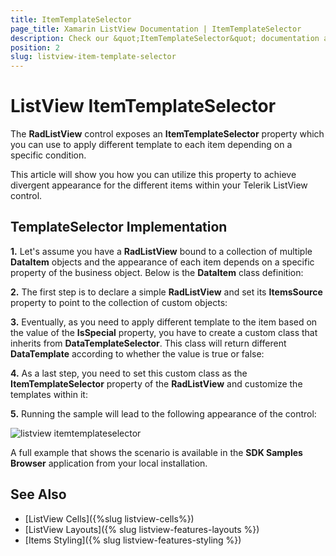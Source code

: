 ```yaml
---
title: ItemTemplateSelector
page_title: Xamarin ListView Documentation | ItemTemplateSelector
description: Check our &quot;ItemTemplateSelector&quot; documentation article for Telerik ListView for Xamarin control.
position: 2
slug: listview-item-template-selector
---
```


# ListView ItemTemplateSelector

The **RadListView** control exposes an **ItemTemplateSelector** property which you can use to apply different template to each item depending on a specific condition.  

This article will show you how you can utilize this property to achieve divergent appearance for the different items within your Telerik ListView control. 

## TemplateSelector Implementation

**1.** Let's assume you have a **RadListView** bound to a collection of multiple **DataItem** objects and the appearance of each item depends on a specific property of the business object. Below is the **DataItem** class definition:

<snippet id='listview-itemtemplateselector-dataitem'/>

**2.** The first step is to declare a simple **RadListView** and set its **ItemsSource** property to point to the collection of custom objects:

<snippet id='listview-itemtemplateselector-sourcecollection'/> 

**3.** Eventually, as you need to apply different template to the item based on the value of the **IsSpecial** property, you have to create a custom class that inherits from **DataTemplateSelector**. This class will return different **DataTemplate** according to whether the value is true or false:

<snippet id='listview-itemtemplateselector-customitemtemplateselector'/>

**4.** As a last step, you need to set this custom class as the **ItemTemplateSelector** property of the **RadListView** and customize the templates within it:

<snippet id='listview-itemtemplateselector-setting-itemtemplateselector'/>

**5.** Running the sample will lead to the following appearance of the control:

![listview itemtemplateselector](../images/listview-itemtemplateselector.png)

A full example that shows the scenario is available in the **SDK Samples Browser** application from your local installation.

## See Also

- [ListView Cells]({%slug listview-cells%})
- [ListView Layouts]({% slug listview-features-layouts %})
- [Items Styling]({% slug listview-features-styling %})